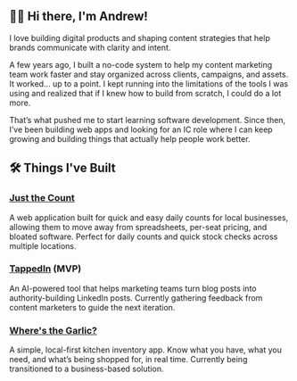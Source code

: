 ## 👋🏾 Hi there, I'm Andrew!

I love building digital products and shaping content strategies that help brands communicate with clarity and intent. 

A few years ago, I built a no-code system to help my content marketing team work faster and stay organized across clients, campaigns, and assets. It worked... up to a point. I kept running into the limitations of the tools I was using and realized that if I knew how to build from scratch, I could do a lot more. 

That’s what pushed me to start learning software development. Since then, I’ve been building web apps and looking for an IC role where I can keep growing and building things that actually help people work better.

## 🛠️ Things I've Built

### [Just the Count](https://www.justthecount.com/)
A web application built for quick and easy daily counts for local businesses, allowing them to move away from spreadsheets, per-seat pricing, and bloated software. Perfect for daily counts and quick stock checks across multiple locations.

### [TappedIn](https://tappedin-two.vercel.app) (MVP)
An AI-powered tool that helps marketing teams turn blog posts into authority-building LinkedIn posts. Currently gathering feedback from content marketers to guide the next iteration.

### [Where's the Garlic?](https://www.wheresthegarlic.com)
A simple, local-first kitchen inventory app. Know what you have, what you need, and what’s being shopped for, in real time. Currently being transitioned to a business-based solution.

<!---
internetdrew/internetdrew is a ✨ special ✨ repository because its `README.md` (this file) appears on your GitHub profile.
You can click the Preview link to take a look at your changes.
--->
